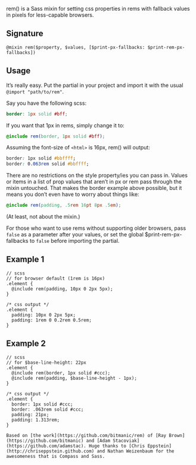rem() is a Sass mixin for setting css properties in rems with fallback values in pixels for less-capable browsers.

## Signature

`@mixin rem($property, $values, [$print-px-fallbacks: $print-rem-px-fallbacks])`

## Usage

It’s really easy. Put the partial in your project and import it with the usual `@import "path/to/rem"`.

Say you have the following scss:

```scss
border: 1px solid #bff;
```

If you want that 1px in rems, simply change it to:

```scss
@include rem(border, 1px solid #bff);
```

Assuming the font-size of `<html>` is 16px, rem() will output:

```css
border: 1px solid #bbffff;
border: 0.063rem solid #bbffff;
```

There are no restrictions on the style property/ies you can pass in. Values or items in a list of prop values that aren’t in px or rem pass through the mixin untouched. That makes the border example above possible, but it means you don’t even have to worry about things like:

```scss
@include rem(padding, .5rem 16pt 8px .5em);
```

(At least, not about the mixin.)

For those who want to use rems without supporting older browsers, pass `false` as a parameter after your values, or set the global $print-rem-px-fallbacks to `false` before importing the partial.

## Example 1

```
// scss
// for browser default (1rem is 16px)
.element {
  @include rem(padding, 10px 0 2px 5px);
}

/* css output */
.element {
  padding: 10px 0 2px 5px;
  padding: 1rem 0 0.2rem 0.5rem;
}
```

## Example 2

```
// scss
// for $base-line-height: 22px
.element {
  @include rem(border, 1px solid #ccc);
  @include rem(padding, $base-line-height - 1px);
}

/* css output */
.element {
  border: 1px solid #ccc;
  border: .063rem solid #ccc;
  padding: 21px;
  padding: 1.313rem;
}

Based on [the work](https://github.com/bitmanic/rem) of [Ray Brown](https://github.com/bitmanic) and [Adam Stacoviak](https://github.com/adamstac). Huge thanks to [Chris Eppstein](http://chriseppstein.github.com) and Nathan Weizenbaum for the awesomeness that is Compass and Sass.